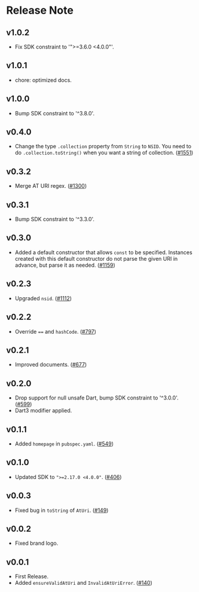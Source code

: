 # Release Note

## v1.0.2

- Fix SDK constraint to '">=3.6.0 <4.0.0"'.

## v1.0.1

- chore: optimized docs.

## v1.0.0

- Bump SDK constraint to '^3.8.0'.

## v0.4.0

- Change the type `.collection` property from `String` to `NSID`. You need to do `.collection.toString()` when you want a string of collection. ([#1551](https://github.com/myConsciousness/atproto.dart/issues/1551))

## v0.3.2

- Merge AT URI regex. ([#1300](https://github.com/myConsciousness/atproto.dart/issues/1300))

## v0.3.1

- Bump SDK constraint to '^3.3.0'.

## v0.3.0

- Added a default constructor that allows `const` to be specified. Instances created with this default constructor do not parse the given URI in advance, but parse it as needed. ([#1159](https://github.com/myConsciousness/atproto.dart/issues/1159))

## v0.2.3

- Upgraded `nsid`. ([#1112](https://github.com/myConsciousness/atproto.dart/issues/1112))

## v0.2.2

- Override `==` and `hashCode`. ([#797](https://github.com/myConsciousness/atproto.dart/issues/797))

## v0.2.1

- Improved documents. ([#677](https://github.com/myConsciousness/atproto.dart/issues/677))

## v0.2.0

- Drop support for null unsafe Dart, bump SDK constraint to '^3.0.0'. ([#599](https://github.com/myConsciousness/atproto.dart/issues/599))
- Dart3 modifier applied.

## v0.1.1

- Added `homepage` in `pubspec.yaml`. ([#549](https://github.com/myConsciousness/atproto.dart/issues/549))

## v0.1.0

- Updated SDK to `">=2.17.0 <4.0.0"`. ([#406](https://github.com/myConsciousness/atproto.dart/issues/406))

## v0.0.3

- Fixed bug in `toString` of `AtUri`. ([#149](https://github.com/myConsciousness/atproto.dart/issues/149))

## v0.0.2

- Fixed brand logo.

## v0.0.1

- First Release.
- Added `ensureValidAtUri` and `InvalidAtUriError`. ([#140](https://github.com/myConsciousness/atproto.dart/issues/140))
